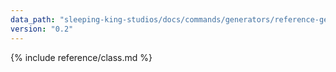 ```yaml
---
data_path: "sleeping-king-studios/docs/commands/generators/reference-generator"
version: "0.2"
---
```


{% include reference/class.md %}

